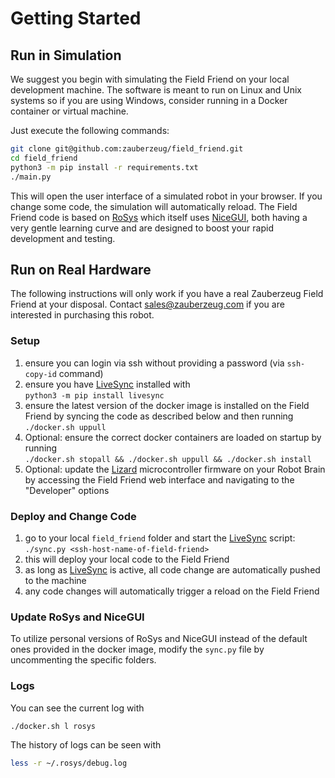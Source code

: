 # Getting Started

## Run in Simulation

We suggest you begin with simulating the Field Friend on your local development machine.
The software is meant to run on Linux and Unix systems so if you are using Windows, consider running in a Docker container or virtual machine.

Just execute the following commands:

```bash
git clone git@github.com:zauberzeug/field_friend.git
cd field_friend
python3 -m pip install -r requirements.txt
./main.py
```

This will open the user interface of a simulated robot in your browser.
If you change some code, the simulation will automatically reload.
The Field Friend code is based on [RoSys](https://rosys.io) which itself uses [NiceGUI](https://nicegui.io),
both having a very gentle learning curve and are designed to boost your rapid development and testing.

## Run on Real Hardware

The following instructions will only work if you have a real Zauberzeug Field Friend at your disposal.
Contact [sales@zauberzeug.com](mailto:sales@zauberzeug.com) if you are interested in purchasing this robot.

### Setup

1. ensure you can login via ssh without providing a password (via `ssh-copy-id` command)
2. ensure you have [LiveSync](https://github.com/zauberzeug/livesync) installed with <br> `python3 -m pip install livesync`
3. ensure the latest version of the docker image is installed on the Field Friend by syncing the code as described below and then running <br> `./docker.sh uppull`
4. Optional: ensure the correct docker containers are loaded on startup by running <br> `./docker.sh stopall && ./docker.sh uppull && ./docker.sh install`
5. Optional: update the [Lizard](https://lizard.dev) microcontroller firmware on your Robot Brain by accessing the Field Friend web interface and navigating to the "Developer" options

### Deploy and Change Code

1. go to your local `field_friend` folder and start the [LiveSync](https://github.com/zauberzeug/livesync) script: <br>
   `./sync.py <ssh-host-name-of-field-friend>`
2. this will deploy your local code to the Field Friend
3. as long as [LiveSync](https://github.com/zauberzeug/livesync) is active, all code change are automatically pushed to the machine
4. any code changes will automatically trigger a reload on the Field Friend

### Update RoSys and NiceGUI

To utilize personal versions of RoSys and NiceGUI instead of the default ones provided in the docker image,
modify the `sync.py` file by uncommenting the specific folders.

### Logs

You can see the current log with

```bash
./docker.sh l rosys
```

The history of logs can be seen with

```bash
less -r ~/.rosys/debug.log
```
